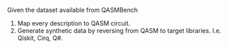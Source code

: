 Given the dataset available from QASMBench

1. Map every description to QASM circuit.
2. Generate synthetic data by reversing from QASM to target libraries. I.e. Qiskit, Cirq, Q#.
